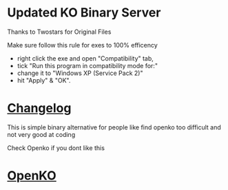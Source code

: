 # Updated KO Binary Server

Thanks to Twostars for Original Files

Make sure follow this rule for exes to 100% efficency

- right click the exe and open "Compatibility" tab,
- tick "Run this program in compatibility mode for:"
- change it to "Windows XP (Service Pack 2)"
- hit "Apply" & "OK".

# [Changelog](Changelog.md)

This is simple binary alternative for people like find openko too difficult and not very good at coding

Check Openko if you dont like this

# [OpenKO](https://github.com/srmeier/KnightOnline)
